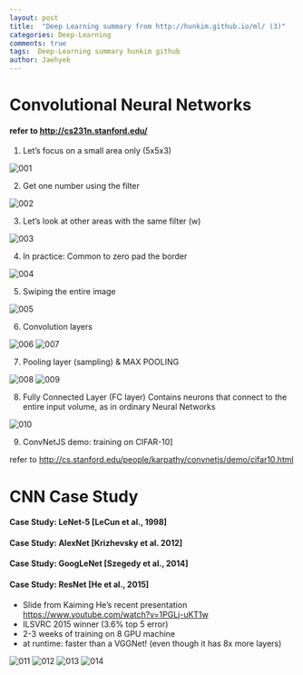 ```yaml
---
layout: post
title:  "Deep Learning summary from http://hunkim.github.io/ml/ (3)"
categories: Deep-Learning
comments: true
tags:  Deep-Learning summary hunkim github
author: Jaehyek
---
```


# Convolutional Neural Networks

#### refer to http://cs231n.stanford.edu/

1. Let’s focus on a small area only (5x5x3) 

![001](/img/2017-01-15-Deep-Learning-hunkim-github-03/001.JPG)

2. Get one number using the filter

![002](/img/2017-01-15-Deep-Learning-hunkim-github-03/002.JPG)

3. Let’s look at other areas with the same filter (w)

![003](/img/2017-01-15-Deep-Learning-hunkim-github-03/003.JPG)


4. In practice: Common to zero pad the border

![004](/img/2017-01-15-Deep-Learning-hunkim-github-03/004.JPG)


5. Swiping the entire image

![005](/img/2017-01-15-Deep-Learning-hunkim-github-03/005.JPG)

6. Convolution layers

![006](/img/2017-01-15-Deep-Learning-hunkim-github-03/006.JPG)
![007](/img/2017-01-15-Deep-Learning-hunkim-github-03/007.JPG)

7. Pooling layer (sampling) & MAX POOLING

![008](/img/2017-01-15-Deep-Learning-hunkim-github-03/008.JPG)
![009](/img/2017-01-15-Deep-Learning-hunkim-github-03/009.JPG)

8. Fully Connected Layer (FC layer)
Contains neurons that connect to the entire input volume, as in ordinary Neural Networks

![010](/img/2017-01-15-Deep-Learning-hunkim-github-03/010.JPG)

9. ConvNetJS demo: training on CIFAR-10]

refer to <http://cs.stanford.edu/people/karpathy/convnetjs/demo/cifar10.html>


# CNN Case Study

#### Case Study: LeNet-5 [LeCun et al., 1998]
#### Case Study: AlexNet [Krizhevsky et al. 2012]
#### Case Study: GoogLeNet [Szegedy et al., 2014]
#### Case Study: ResNet [He et al., 2015]

- Slide from Kaiming He’s recent presentation https://www.youtube.com/watch?v=1PGLj-uKT1w
- ILSVRC 2015 winner (3.6% top 5 error)
- 2-3 weeks of training on 8 GPU machine
- at runtime: faster than a VGGNet! (even though it has 8x more layers)


![011](/img/2017-01-15-Deep-Learning-hunkim-github-03/011.JPG)
![012](/img/2017-01-15-Deep-Learning-hunkim-github-03/012.JPG)
![013](/img/2017-01-15-Deep-Learning-hunkim-github-03/013.JPG)
![014](/img/2017-01-15-Deep-Learning-hunkim-github-03/014.JPG)

